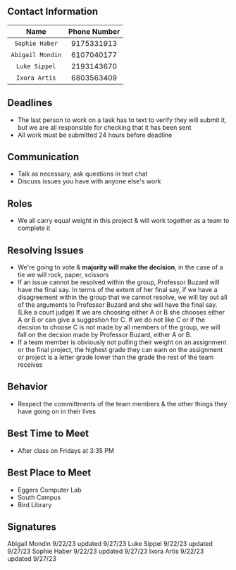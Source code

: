 ## Contact Information
| Name  |  Phone Number |
|:---:|:---:|
|`Sophie Haber`   | 9175331913  |
| `Abigail Mondin`  | 6107040177  |
| `Luke Sippel`  | 2193143670  |
| `Ixora Artis`  |6803563409   |

## Deadlines
- The last person to work on a task has to text to verify they will submit it, but we are all responsible for checking that it has been sent
- All work must be submitted 24 hours before deadline

## Communication
- Talk as necessary, ask questions in text chat
- Discuss issues you have with anyone else's work

## Roles
- We all carry equal weight in this project & will work together as a team to complete it

## Resolving Issues
- We're going to vote & **majority will make the decision**, in the case of a tie we will rock, paper, scissors
- If an issue cannot be resolved within the group, Professor Buzard will have the final say. In terms of the extent of her final say, if we have a disagreement within the group that we cannot resolve, we will lay out all of the arguments to Professor Buzard and she will have the final say. (Like a court judge) If we are choosing either A or B she chooses either A or B or can give a suggestion for C. If we do not like C or if the decsion to choose C is not made by all members of the group, we will fall on the decsion made by Professor Buzard, either A or B.
- If a team member is obviously not pulling their weight on an assignment or the final project, the highest grade they can earn on the assignment or project is a letter grade lower than the grade the rest of the team receives 

## Behavior
- Respect the committments of the team members & the other things they have going on in their lives

## Best Time to Meet
- After class on Fridays at 3:35 PM 

## Best Place to Meet
- Eggers Computer Lab
- South Campus
- Bird Library

## Signatures
Abigail Mondin 9/22/23 updated 9/27/23
Luke Sippel    9/22/23 updated 9/27/23
Sophie Haber   9/22/23 updated 9/27/23
Ixora Artis    9/22/23 updated 9/27/23
